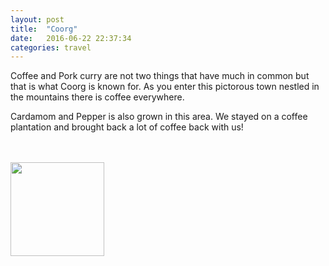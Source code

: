 ```yaml
---
layout: post
title:  "Coorg"
date:   2016-06-22 22:37:34
categories: travel
---
```

Coffee and Pork curry are not two things that have much in common but that is what Coorg is known for.
As you enter this pictorous town nestled in the mountains there is coffee everywhere.

Cardamom and Pepper is also grown in this area. We stayed on a coffee plantation and brought back a lot of coffee back with us!

<br><br>
<img class="myImg" src="{{site.baseurl}}/assets/IMG_.jpg" alt=" " width="150" height="150">

<div id='map' style='width: 725px; height: 400px;'></div>

<script>
var mymap = L.map('map').setView([12.4771012, 75.7072153], 8);

L.tileLayer('https://api.tiles.mapbox.com/v4/{id}/{z}/{x}/{y}.png?access_token={accessToken}', {
    attribution: 'Map data &copy; <a href="http://openstreetmap.org">OpenStreetMap</a> contributors, <a href="http://creativecommons.org/licenses/by-sa/2.0/">CC-BY-SA</a>, Imagery © <a href="http://mapbox.com">Mapbox</a>',
    maxZoom: 18,
    id: 'mapbox.outdoors',
    accessToken: 'pk.eyJ1IjoiemFwYXRhIiwiYSI6ImNpejQ2NmZrbzA0a3MzM280Zm40MjNlamcifQ.F1fnWKHio8oHmzw59V6qgw'
}).addTo(mymap);

var marker = L.marker([12.4771012, 75.7072153]).addTo(mymap);
marker.bindPopup("Coorg");
</script>

